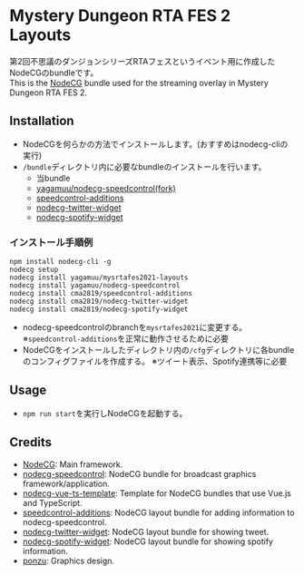 # Mystery Dungeon RTA FES 2 Layouts
第2回不思議のダンジョンシリーズRTAフェスというイベント用に作成したNodeCGのbundleです。  
This is the [NodeCG](http://github.com/nodecg/nodecg) bundle used for the streaming overlay in Mystery Dungeon RTA FES 2.  

## Installation
- NodeCGを何らかの方法でインストールします。(おすすめはnodecg-cliの実行)
- `/bundle`ディレクトリ内に必要なbundleのインストールを行います。
  - 当bundle
  - [yagamuu/nodecg-speedcontrol(fork)](https://github.com/yagamuu/nodecg-speedcontrol)
  - [speedcontrol-additions](https://github.com/cma2819/speedcontrol-additions)
  - [nodecg-twitter-widget](https://github.com/cma2819/nodecg-twitter-widget)
  - [nodecg-spotify-widget](https://github.com/cma2819/nodecg-spotify-widget)

### インストール手順例
```
npm install nodecg-cli -g
nodecg setup
nodecg install yagamuu/mysrtafes2021-layouts
nodecg install yagamuu/nodecg-speedcontrol
nodecg install cma2819/speedcontrol-additions
nodecg install cma2819/nodecg-twitter-widget
nodecg install cma2819/nodecg-spotify-widget
```
- nodecg-speedcontrolのbranchを`mysrtafes2021`に変更する。
  ※`speedcontrol-additions`を正常に動作させるために必要
- NodeCGをインストールしたディレクトリ内の`/cfg`ディレクトリに各bundleのコンフィグファイルを作成する。
  ※ツイート表示、Spotify連携等に必要

## Usage
- `npm run start`を実行しNodeCGを起動する。

## Credits
- [NodeCG](https://github.com/nodecg/nodecg): Main framework.
- [nodecg-speedcontrol](https://github.com/speedcontrol/nodecg-speedcontrol): NodeCG bundle for broadcast graphics framework/application.
- [nodecg-vue-ts-template](https://github.com/zoton2/nodecg-vue-ts-template): Template for NodeCG bundles that use Vue.js and TypeScript.
- [speedcontrol-additions](https://github.com/cma2819/speedcontrol-additions): NodeCG layout bundle for adding information to nodecg-speedcontrol.
- [nodecg-twitter-widget](https://github.com/cma2819/nodecg-twitter-widget): NodeCG layout bundle for showing tweet.
- [nodecg-spotify-widget](https://github.com/cma2819/nodecg-spotify-widget): NodeCG layout bundle for showing spotify information.
- [ponzu](https://twitter.com/ponzu24): Graphics design.